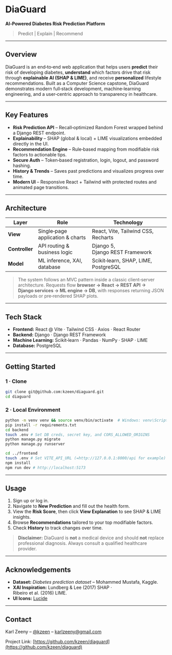 # DiaGuard

**AI‑Powered Diabetes Risk Prediction Platform**

> Predict | Explain | Recommend

---

## Overview

DiaGuard is an end‑to‑end web application that helps users **predict** their risk of developing diabetes, **understand** which factors drive that risk through **explainable AI (SHAP & LIME)**, and receive **personalized** lifestyle recommendations. Built as a Computer Science capstone, DiaGuard demonstrates modern full‑stack development, machine‑learning engineering, and a user‑centric approach to transparency in healthcare.

---

## Key Features

-   **Risk Prediction API** – Recall‑optimized Random Forest wrapped behind a Django REST endpoint.
-   **Explainability** – SHAP (global & local) + LIME visualizations embedded directly in the UI.
-   **Recommendation Engine** – Rule‑based mapping from modifiable risk factors to actionable tips.
-   **Secure Auth** – Token‑based registration, login, logout, and password hashing.
-   **History & Trends** – Saves past predictions and visualizes progress over time.
-   **Modern UI** – Responsive React + Tailwind with protected routes and animated page transitions.

---

## Architecture

| Layer          | Role                             | Technology                           |
| -------------- | -------------------------------- | ------------------------------------ |
| **View**       | Single‑page application & charts | React, Vite, Tailwind CSS, Recharts  |
| **Controller** | API routing & business logic     | Django 5, Django REST Framework      |
| **Model**      | ML inference, XAI, database      | Scikit‑learn, SHAP, LIME, PostgreSQL |

> The system follows an MVC pattern inside a classic client‑server architecture. Requests flow **browser → React → REST API → Django services → ML engine → DB**, with responses returning JSON payloads or pre‑rendered SHAP plots.

---

## Tech Stack

-   **Frontend:** React @ Vite · Tailwind CSS · Axios · React Router
-   **Backend:** Django · Django REST Framework
-   **Machine Learning:** Scikit‑learn · Pandas · NumPy · SHAP · LIME
-   **Database:** PostgreSQL

---

## Getting Started

### 1 · Clone

```bash
git clone git@github.com:kzeen/diaguard.git
cd diaguard
```

### 2 · Local Environment

```bash
python -m venv venv && source venv/bin/activate  # Windows: venv\Scripts\activate
pip install -r requirements.txt
cd backend
touch .env # Set DB creds, secret key, and CORS_ALLOWED_ORIGINS
python manage.py migrate
python manage.py runserver
```

```bash
cd ../frontend
touch .env # Set VITE_API_URL (=http://127.0.0.1:8000/api for example)
npm install
npm run dev # http://localhost:5173
```

---

## Usage

1. Sign up or log in.
2. Navigate to **New Prediction** and fill out the health form.
3. View the **Risk Score**, then click **View Explanation** to see SHAP & LIME insights.
4. Browse **Recommendations** tailored to your top modifiable factors.
5. Check **History** to track changes over time.

> **Disclaimer:** DiaGuard is **not** a medical device and should **not** replace professional diagnosis. Always consult a qualified healthcare provider.

---

## Acknowledgements

-   **Dataset:** _Diabetes prediction dataset_ – Mohammed Mustafa, Kaggle.
-   **XAI Inspiration:** Lundberg & Lee (2017) SHAP · Ribeiro et al. (2016) LIME.
-   **UI Icons:** [Lucide](https://lucide.dev)

---

## Contact

Karl Zeeny – [@kzeen](https://github.com/kzeen/) – [karlzeeny@gmail.com](mailto:karlzeeny@gmail.com)

Project Link: [https://github.com/kzeen/diaguard](https://github.com/kzeen/diaguard)
